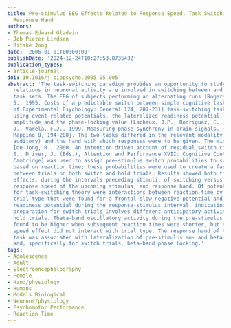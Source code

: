 ```yaml
---
title: Pre-Stimulus EEG Effects Related to Response Speed, Task Switching and Upcoming
  Response Hand
authors:
- Thomas Edward Gladwin
- Job Pieter Lindsen
- Ritske Jong
date: '2006-01-01T00:00:00'
publishDate: '2024-12-24T10:27:53.873543Z'
publication_types:
- article-journal
doi: 10.1016/j.biopsycho.2005.05.005
abstract: 'The task-switching paradigm provides an opportunity to study whether oscillatory
  relations in neuronal activity are involved in switching between and maintaining
  task sets. The EEG of subjects performing an alternating runs [Rogers, R.D., Monsell,
  S., 1995. Costs of a predictable switch between simple cognitive tasks. Journal
  of Experimental Psychology: General 124, 207-231] task-switching task was analyzed
  using event-related potentials, the lateralized readiness potential, instantaneous
  amplitude and the phase-locking value [Lachaux, J.P., Rodriguez, E., Martinirie,
  J., Varela, F.J., 1999. Measuring phase synchrony in brain signals. Human Brain
  Mapping 8, 194-208]. The two tasks differed in the relevant modality (visual versus
  auditory) and the hand with which responses were to be given. The mixture model
  [de Jong, R., 2000. An intention driven account of residual switch costs. In: Monsell,
  S., Driver, J. (Eds.), Attention and Performance XVII: Cognitive Control. MIT Press,
  Cambridge] was used to assign pre-stimulus switch probabilities to switch trials
  based on reaction time; these probabilities were used to create a fast-slow distinction
  between trials on both switch and hold trials. Results showed both time- and time-frequency-domain
  effects, during the intervals preceding stimuli, of switching versus maintenance,
  response speed of the upcoming stimulus, and response hand. Of potential importance
  for task-switching theory were interactions between reaction time by switch-hold
  trial type that were found for a frontal slow negative potential and the lateralized
  readiness potential during the response-stimulus interval, indicating that effective
  preparation for switch trials involves different anticipatory activity than for
  hold trials. Theta-band oscillatory activity during the pre-stimulus period was
  found to be higher when subsequent reaction times were shorter, but this response
  speed effect did not interact with trial type. The response hand of the upcoming
  task was associated with lateralization of pre-stimulus mu- and beta-band amplitude
  and, specifically for switch trials, beta-band phase locking.'
tags:
- Adolescence
- Adult
- Electroencephalography
- Female
- Hand/physiology
- Humans
- Models Biological
- Neurons/physiology
- Psychomotor Performance
- Reaction Time
---
```

